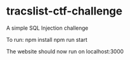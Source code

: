 # tracslist-ctf-challenge
A simple SQL Injection challenge

To run:
npm install
npm run start

The website should now run on localhost:3000
